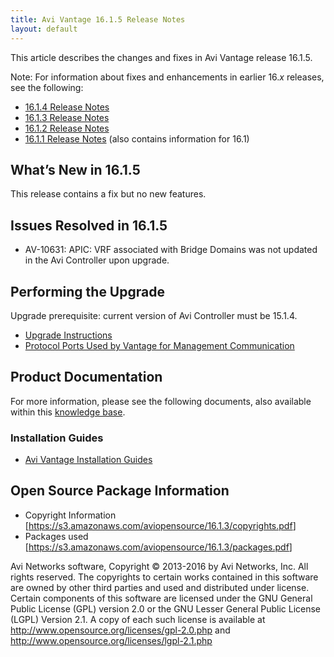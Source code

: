 ```yaml
---
title: Avi Vantage 16.1.5 Release Notes
layout: default
---
```

This article describes the changes and fixes in Avi Vantage release 16.1.5.

Note: For information about fixes and enhancements in earlier 16.*x* releases, see the following:

* <a href="/docs/16.3/avi-vantage-16-1-4-release-notes">16.1.4 Release Notes</a>
* <a href="/docs/16.3/avi-vantage-16-1-3-release-notes">16.1.3 Release Notes</a>
* <a href="/docs/16.3/avi-vantage-16-1-2-release-notes">16.1.2 Release Notes</a>
* <a href="/docs/16.3/avi-vantage-16-1-1-release-notes">16.1.1 Release Notes</a> (also contains information for 16.1) 

## What’s New in 16.1.5

This release contains a fix but no new features.

## Issues Resolved in 16.1.5

* AV-10631: APIC: VRF associated with Bridge Domains was not updated in the Avi Controller upon upgrade. 

## Performing the Upgrade

Upgrade prerequisite: current version of Avi Controller must be 15.1.4.

* <a href="/docs/16.3/upgrading-the-vantage-software/">Upgrade Instructions</a>
* <a href="/docs/16.3/protocol-ports-used-by-avi-vantage-for-management-communication/">Protocol Ports Used by Vantage for Management Communication</a> 

## Product Documentation

For more information, please see the following documents, also available within this <a href="/docs/16.3/">knowledge base</a>.

### Installation Guides

* <a href="/docs/16.3/installation-guides/">Avi Vantage Installation Guides</a> 

## Open Source Package Information

* Copyright Information [<a href="https://s3.amazonaws.com/aviopensource/16.1.3/copyrights.pdf">https://s3.amazonaws.com/aviopensource/16.1.3/copyrights.pdf</a>]
* Packages used [<a href="https://s3.amazonaws.com/aviopensource/16.1.3/packages.pdf">https://s3.amazonaws.com/aviopensource/16.1.3/packages.pdf</a>] 

Avi Networks software, Copyright © 2013-2016 by Avi Networks, Inc. All rights reserved. The copyrights to certain works contained in this software are owned by other third parties and used and distributed under license. Certain components of this software are licensed under the GNU General Public License (GPL) version 2.0 or the GNU Lesser General Public License (LGPL) Version 2.1. A copy of each such license is available at <a href="http://www.opensource.org/licenses/gpl-2.0.php">http://www.opensource.org/licenses/gpl-2.0.php</a> and <a href="http://www.opensource.org/licenses/lgpl-2.1.php">http://www.opensource.org/licenses/lgpl-2.1.php</a>

